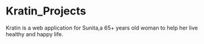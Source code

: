 # Kratin_Projects
Kratin is a web application for Sunita,a 65+ years old woman to help her live healthy and happy life.
